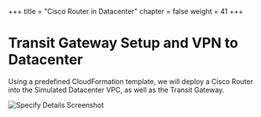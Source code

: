 +++
title = "Cisco Router in Datacenter"
chapter = false
weight = 41
+++

# Transit Gateway Setup and VPN to Datacenter

Using a predefined CloudFormation template, we will deploy a Cisco Router into the Simulated Datacenter VPC, as well as the Transit Gateway.

![Specify Details Screenshot](../images/hybrid-tgw-diagram.png)
